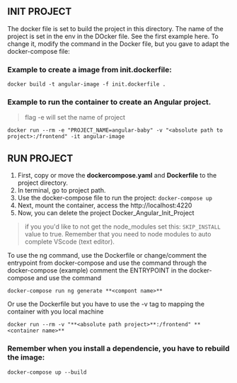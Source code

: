  ## INIT PROJECT
The docker file is set to build the project in this directory. 
The name of the project is set in the env in the DOcker file. See the first example here.
To change it, modify the command in the Docker file, but you gave to adapt the docker-compose file:

### Example to create a image from init.dockerfile:

`docker build -t angular-image -f init.dockerfile .`

### Example to run the container to create an Angular project. 
> flag -e will set the name of project

`docker run --rm -e "PROJECT_NAME=angular-baby" -v "<absolute path to project>:/frontend" -it angular-image`

## RUN PROJECT
1. First, copy or move the **dockercompose.yaml** and **Dockerfile** to the project directory. 
2. In terminal, go to project path.
3. Use the docker-compose file to run the project:
   `docker-compose up`
4. Next, mount the container, access the http://localhost:4220
5. Now, you can delete the project Docker_Angular_Init_Project

> if you you'd like to not get the node_modules set this: `SKIP_INSTALL` value to true. Remember that you need to node modules to auto complete VScode (text editor).

To use the ng command, use the Dockerfile or change/comment the entrypoint from docker-compose and use the command through the docker-compose (example)
comment the ENTRYPOINT in the docker-compose and use the command

`docker-compose run ng generate **<compont name>**`

Or use the Dockerfile but you have to use the -v tag to mapping the container with you local machine

`docker run --rm -v "**<absolute path project>**:/frontend" **<container name>**`

### Remember when you install a dependencie, you have to rebuild the image:

`docker-compose up --build`
